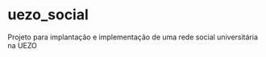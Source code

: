 uezo_social
===========

Projeto para implantação e implementação de uma rede social universitária na UEZO 